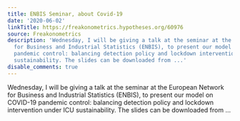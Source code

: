 ```yaml
---
title: ENBIS Seminar, about Covid-19
date: '2020-06-02'
linkTitle: https://freakonometrics.hypotheses.org/60976
source: Freakonometrics
description: 'Wednesday, I will be giving a talk at the seminar at the European Network
  for Business and Industrial Statistics (ENBIS), to present our model on COVID-19
  pandemic control: balancing detection policy and lockdown intervention under ICU
  sustainability. The slides can be downloaded from ...'
disable_comments: true
---
```

Wednesday, I will be giving a talk at the seminar at the European Network for Business and Industrial Statistics (ENBIS), to present our model on COVID-19 pandemic control: balancing detection policy and lockdown intervention under ICU sustainability. The slides can be downloaded from ...